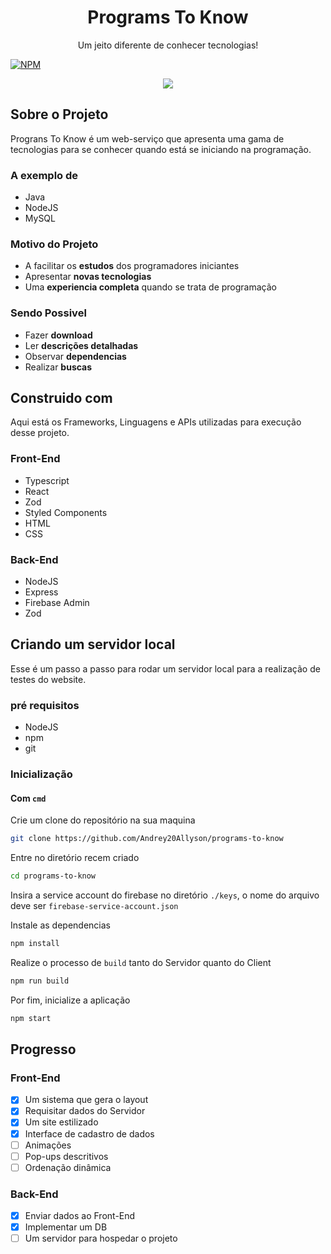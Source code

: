 <div align='center'>
    <h1>Programs To Know</h1>
    <p>Um jeito diferente de conhecer tecnologias!</p>
</div>

[![NPM](https://img.shields.io/badge/license-MIT-green)](https://github.com/Andrey20Allyson/programs-to-know/blob/master/LICENSE)

<div align='center'>
    <image src='./imgs/print.png'>
</div>

## Sobre o Projeto

Prograns To Know é um web-serviço que apresenta uma gama de tecnologias para se conhecer quando está se iniciando na programação.

### A exemplo de

- Java
- NodeJS
- MySQL

### Motivo do Projeto
- A facilitar os **estudos** dos programadores iniciantes
- Apresentar **novas tecnologias**
- Uma **experiencia completa** quando se trata de programação

### Sendo Possivel

- Fazer **download**
- Ler **descrições detalhadas**
- Observar **dependencias**
- Realizar **buscas**

## Construido com

Aqui está os Frameworks, Linguagens e APIs utilizadas para execução desse projeto.

### Front-End

- Typescript
- React
- Zod
- Styled Components
- HTML
- CSS

### Back-End

- NodeJS
- Express
- Firebase Admin
- Zod


## Criando um servidor local

Esse é um passo a passo para rodar um servidor local para a realização de testes do website.

### pré requisitos

- NodeJS
- npm
- git

### Inicialização

#### Com `cmd`

Crie um clone do repositório na sua maquina

```sh
git clone https://github.com/Andrey20Allyson/programs-to-know
```

Entre no diretório recem criado

```sh
cd programs-to-know
```

Insira a service account do firebase no diretório `./keys`, o nome do arquivo deve ser `firebase-service-account.json`

Instale as dependencias

```sh
npm install
```

Realize o processo de `build` tanto do Servidor quanto do Client

```sh
npm run build
```

Por fim, inicialize a aplicação
```sh
npm start
```

## Progresso

### Front-End
- [x] Um sistema que gera o layout
- [x] Requisitar dados do Servidor
- [x] Um site estilizado
- [x] Interface de cadastro de dados
- [ ] Animações
- [ ] Pop-ups descritivos
- [ ] Ordenação dinâmica
### Back-End
- [x] Enviar dados ao Front-End
- [x] Implementar um DB
- [ ] Um servidor para hospedar o projeto

